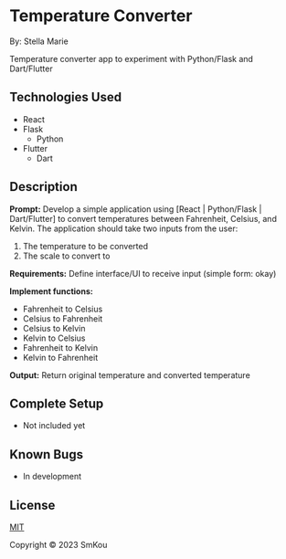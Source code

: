 # Temperature Converter

By: Stella Marie

Temperature converter app to experiment with Python/Flask and Dart/Flutter

## Technologies Used

- React
- Flask
  - Python
- Flutter
  - Dart

## Description

**Prompt:**
Develop a simple application using [React | Python/Flask | Dart/Flutter] to convert temperatures between Fahrenheit, Celsius, and Kelvin. The application should take two inputs from the user:
1. The temperature to be converted
2. The scale to convert to

**Requirements:** Define interface/UI to receive input (simple form: okay)

**Implement functions:**
- Fahrenheit to Celsius
- Celsius to Fahrenheit
- Celsius to Kelvin
- Kelvin to Celsius
- Fahrenheit to Kelvin
- Kelvin to Fahrenheit

**Output:** Return original temperature and converted temperature

## Complete Setup
* Not included yet

## Known Bugs
* In development

## License

[MIT](https://choosealicense.com/licenses/mit/)

Copyright © 2023 SmKou